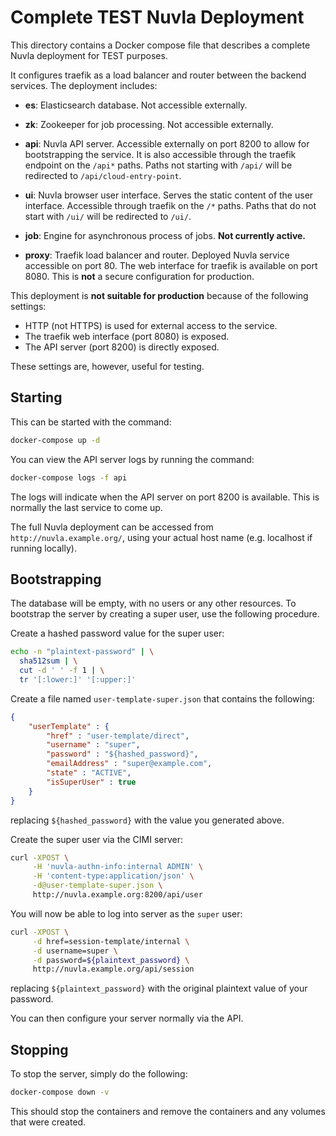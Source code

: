 Complete TEST Nuvla Deployment
==============================

This directory contains a Docker compose file that describes a complete
Nuvla deployment for TEST purposes.

It configures traefik as a load balancer and router between the
backend services.  The deployment includes:

 - **es**: Elasticsearch database. Not accessible externally.
 
 - **zk**: Zookeeper for job processing. Not accessible externally.
 
 - **api**: Nuvla API server. Accessible externally on port 8200 to
   allow for bootstrapping the service. It is also accessible through
   the traefik endpoint on the `/api*` paths. Paths not starting with
   `/api/` will be redirected to `/api/cloud-entry-point`.
   
 - **ui**: Nuvla browser user interface. Serves the static content of
   the user interface. Accessible through traefik on the `/*`
   paths. Paths that do not start with `/ui/` will be redirected to
   `/ui/`.
   
 - **job**: Engine for asynchronous process of jobs. **Not currently
   active.**
   
 - **proxy**: Traefik load balancer and router. Deployed Nuvla service
   accessible on port 80. The web interface for traefik is available
   on port 8080. This is **not** a secure configuration for
   production.

This deployment is **not suitable for production** because of the
following settings:

 - HTTP (not HTTPS) is used for external access to the service.
 - The traefik web interface (port 8080) is exposed.
 - The API server (port 8200) is directly exposed.

These settings are, however, useful for testing. 

Starting
--------

This can be started with the command:

```sh
docker-compose up -d
```

You can view the API server logs by running the command:

```sh
docker-compose logs -f api
```

The logs will indicate when the API server on port 8200 is available.
This is normally the last service to come up.

The full Nuvla deployment can be accessed from
`http://nuvla.example.org/`, using your actual host name
(e.g. localhost if running locally).

Bootstrapping
-------------

The database will be empty, with no users or any other resources. To
bootstrap the server by creating a super user, use the following
procedure.

Create a hashed password value for the super user:

```sh
echo -n "plaintext-password" | \
  sha512sum | \
  cut -d ' ' -f 1 | \
  tr '[:lower:]' '[:upper:]'
```

Create a file named `user-template-super.json` that contains the
following:

```json
{
    "userTemplate" : {
        "href" : "user-template/direct",
        "username" : "super",
        "password" : "${hashed_password}",
        "emailAddress" : "super@example.com",
        "state" : "ACTIVE",
        "isSuperUser" : true
    }
}
```

replacing `${hashed_password}` with the value you generated above.

Create the super user via the CIMI server:

```sh
curl -XPOST \
     -H 'nuvla-authn-info:internal ADMIN' \
     -H 'content-type:application/json' \
     -d@user-template-super.json \
     http://nuvla.example.org:8200/api/user
```

You will now be able to log into server as the `super` user:

```sh
curl -XPOST \
     -d href=session-template/internal \
     -d username=super \
     -d password=${plaintext_password} \
     http://nuvla.example.org/api/session
```

replacing `${plaintext_password}` with the original plaintext value of
your password.

You can then configure your server normally via the API.

Stopping
--------

To stop the server, simply do the following:

```sh
docker-compose down -v
```

This should stop the containers and remove the containers and any
volumes that were created.
